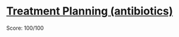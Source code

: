 # [Treatment Planning (antibiotics)](https://training.olinfo.it/#/task/ois_antibiotics/statement)
Score: 100/100
